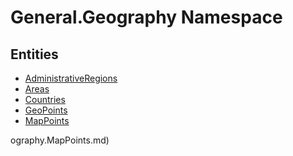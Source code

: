 ﻿---
uid: General.Geography
---
# General.Geography Namespace

## Entities
- [AdministrativeRegions](General.Geography.AdministrativeRegions.md)  
- [Areas](General.Geography.Areas.md)  
- [Countries](General.Geography.Countries.md)  
- [GeoPoints](General.Geography.GeoPoints.md)  
- [MapPoints](General.Geography.MapPoints.md)  

ography.MapPoints.md)  

